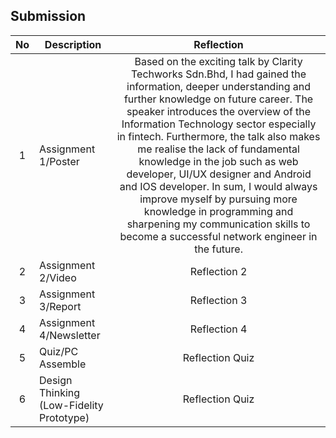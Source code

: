 ## Submission
| No | Description  | Reflection |
| :-----: |  ------ | :-----: | 
| 1 | Assignment 1/Poster | Based on the exciting talk by Clarity Techworks Sdn.Bhd, I had gained the information, deeper understanding and further knowledge on future career. The speaker introduces the overview of the Information Technology sector especially in fintech. Furthermore, the talk also makes me realise the lack of fundamental knowledge in the job such as web developer, UI/UX designer and Android and IOS developer. In sum, I would always improve myself by pursuing more knowledge in programming and sharpening my communication skills to become a successful network engineer in the future.  | 
| 2 | Assignment 2/Video | Reflection 2 | 
| 3 | Assignment 3/Report | Reflection 3 | 
| 4 | Assignment 4/Newsletter | Reflection 4 |
| 5 | Quiz/PC Assemble | Reflection Quiz |
| 6 | Design Thinking (Low-Fidelity Prototype) | Reflection Quiz |
